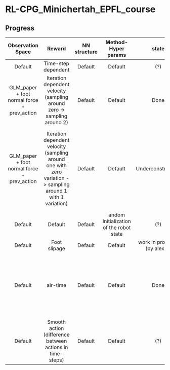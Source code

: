 # RL-CPG_Minichertah_EPFL_course

## Progress

|Observation Space|Reward|NN structure|Method-Hyper params|state|Results|
|:---:|:---:|:---:|:---:|:---:|:---:|
|Default|Time-step dependent|Default|Default|(?)|(?)|
|GLM_paper + foot normal force + prev_action|Iteration dependent velocity (sampling around zero -> sampling around 2)|Default|Default|Done|Better learning curve (eps_length = 980 at around 500 thousand iters)|
|GLM_paper + foot normal force + prev_action|Iteration dependent velocity (sampling around one with zero variation -> sampling around 1 with 1 variation)|Default|Default|Underconstruction|The learning curve seems to be worse than the previous one, but the motion seems (visually) better. Needs more test with fixed speed|
|Default|Default|Default|andom Initialization of the robot state|(?)|(?)|
|Default|Foot slipage|Default|Default|work in progress (by alex :))|(?)|
|Default|air-time|Default|Default|Done|Converged quickly also (around 400 000 steps), difficult to say improvement, but locomotion looks good|
|Default|Smooth action (difference between actions in time-steps)|Default|Default|(?)|(?)|
